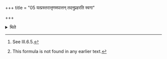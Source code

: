 +++
title = "05 यत्प्रस्तरात्तृणमपात्तन् तदनुप्रहरति स्वगा"

+++

<details><summary>थिते</summary>

5. The blade of grass which was taken away from the Prastara[^1] the Adhvaryu throws it in the fire with svagā tanubhyaḥ[^2]  

[^1]: See III.6.5.  

[^2]: This formula is not found in any earlier text.
</details>
